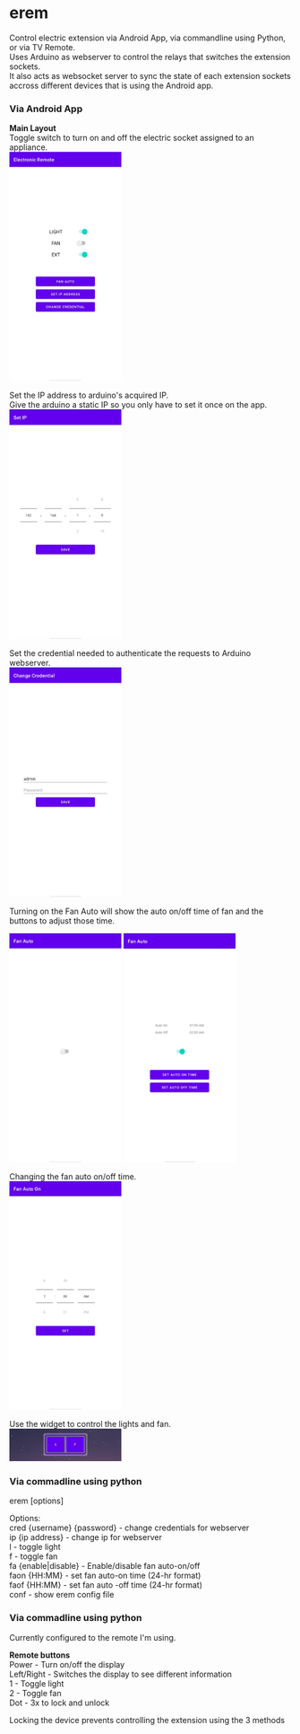 # erem
Control electric extension via Android App, via commandline using Python, or via TV Remote.  
Uses Arduino as webserver to control the relays that switches the extension sockets.  
It also acts as websocket server to sync the state of each extension sockets accross different devices that is using the Android app.

### Via Android App
**Main Layout**  
Toggle switch to turn on and off the electric socket assigned to an appliance.  
<img src="https://github.com/icecreamlite/erem/blob/main/images/main_layout.jpg" alt="main_layout" width="200"/>

Set the IP address to arduino's acquired IP.  
Give the arduino a static IP so you only have to set it once on the app.  
<img src="https://github.com/icecreamlite/erem/blob/main/images/set_ip_layout.jpg" alt="set_ip_layout" width="200"/>

Set the credential needed to authenticate the requests to Arduino webserver.  
<img src="https://github.com/icecreamlite/erem/blob/main/images/set_change_credential.jpg" alt="set_change_credential" width="200"/>

Turning on the Fan Auto will show the auto on/off time of fan and the buttons to adjust those time.
<p float="left">
  <img src="https://github.com/icecreamlite/erem/blob/main/images/without_fan_auto.jpg" alt="without_fan_auto" width="200"/>
  <img src="https://github.com/icecreamlite/erem/blob/main/images/with_fan_auto.jpg" alt="with_fan_auto" width="200"/>
</p>


Changing the fan auto on/off time.  
<img src="https://github.com/icecreamlite/erem/blob/main/images/set_fan_auto.jpg" alt="set_fan_auto" width="200"/>

Use the widget to control the lights and fan.  
<img src="https://github.com/icecreamlite/erem/blob/main/images/widget.jpg" alt="widget" width="200"/>

### Via commadline using python
erem [options]  
  
Options:  
cred {username} {password} - change credentials for webserver  
ip {ip address} - change ip for webserver  
l - toggle light  
f - toggle fan  
fa {enable|disable} - Enable/disable fan auto-on/off  
faon {HH:MM} - set fan auto-on time (24-hr format)  
faof {HH:MM} - set fan auto -off time (24-hr format)  
conf - show erem config file  
  
### Via commadline using python
Currently configured to the remote I'm using.  
  
**Remote buttons**  
Power - Turn on/off the display  
Left/Right - Switches the display to see different information  
1 - Toggle light  
2 - Toggle fan  
Dot - 3x to lock and unlock  
  
Locking the device prevents controlling the extension using the 3 methods
